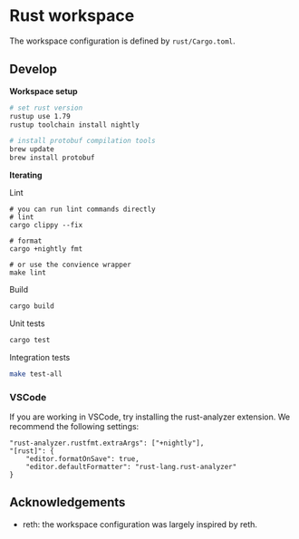 # Rust workspace

The workspace configuration is defined by `rust/Cargo.toml`.

## Develop

**Workspace setup**

```sh
# set rust version
rustup use 1.79
rustup toolchain install nightly
```

```sh
# install protobuf compilation tools
brew update
brew install protobuf
```

**Iterating**

Lint

```
# you can run lint commands directly 
# lint
cargo clippy --fix

# format
cargo +nightly fmt

# or use the convience wrapper
make lint
```

Build

```sh
cargo build
```

Unit tests

```sh
cargo test
```


Integration tests

```sh
make test-all
```

### VSCode

If you are working in VSCode, try installing the rust-analyzer extension. We recommend the following settings:

```
"rust-analyzer.rustfmt.extraArgs": ["+nightly"],
"[rust]": {
    "editor.formatOnSave": true,
    "editor.defaultFormatter": "rust-lang.rust-analyzer"
}
```

## Acknowledgements

- reth: the workspace configuration was largely inspired by reth.